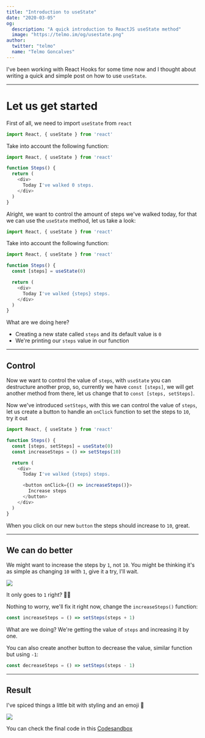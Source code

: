 ```yaml
---
title: "Introduction to useState"
date: "2020-03-05"
og:
  description: "A quick introduction to ReactJS useState method"
  image: "https://telmo.im/og/usestate.png"
author:
  twitter: "telmo"
  name: "Telmo Goncalves"
---
```


I've been working with React Hooks for some time now and I thought about writing a quick and simple post on how to use `useState`.

---

# Let us get started

First of all, we need to import `useState` from `react`

```js
import React, { useState } from 'react'
```

Take into account the following function:

```js
import React, { useState } from 'react'

function Steps() {
  return (
    <div>
      Today I've walked 0 steps.
    </div>
  )
}
```

Alright, we want to control the amount of steps we've walked today, for that we can use the `useState` method, let us take a look:

```js
import React, { useState } from 'react'
```

Take into account the following function:

```js
import React, { useState } from 'react'

function Steps() {
  const [steps] = useState(0)

  return (
    <div>
      Today I've walked {steps} steps.
    </div>
  )
}
```

What are we doing here?

- Creating a new state called `steps` and its default value is `0`
- We're printing our `steps` value in our function

---

## Control

Now we want to control the value of `steps`, with `useState` you can destructure another prop, so, currently we have `const [steps]`, we will get another method from there, let us change that to `const [steps, setSteps]`.


Now we've introduced `setSteps`, with this we can control the value of `steps`, let us create a button to handle an `onClick` function to set the steps to `10`, try it out

```js
import React, { useState } from 'react'

function Steps() {
  const [steps, setSteps] = useState(0)
  const increaseSteps = () => setSteps(10)

  return (
    <div>
      Today I've walked {steps} steps.

      <button onClick={() => increaseSteps()}>
        Increase steps
      </button>
    </div>
  )
}
```

When you click on our new `button` the steps should increase to `10`, great.

---

## We can do better

We might want to increase the steps by `1`, not `10`. You might be thinking it's as simple as changing `10` with `1`, give it a try, I'll wait.

![](https://media.giphy.com/media/QBd2kLB5qDmysEXre9/giphy.gif)

It only goes to `1` right? 🤷‍♂️

Nothing to worry, we'll fix it right now, change the `increaseSteps()` function:

```js
const increaseSteps = () => setSteps(steps + 1)
```

What are we doing? We're getting the value of `steps` and increasing it by one.

You can also create another button to decrease the value, similar function but using `-1`:

```js
const decreaseSteps = () => setSteps(steps - 1)
```

---

## Result

I've spiced things a little bit with styling and an emoji 🙂

![](https://img.onl/ivDHCX)

You can check the final code in this [Codesandbox](https://codesandbox.io/s/thirsty-chatelet-76cyl)
